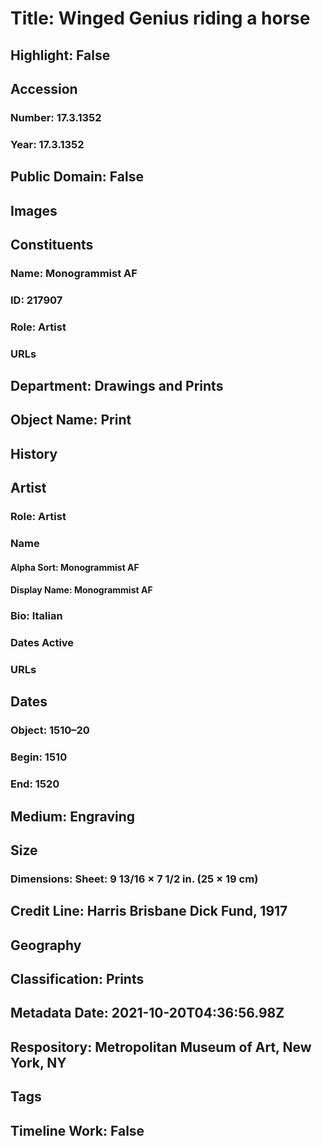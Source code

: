 # Title: Winged Genius riding a horse
## Highlight: False
## Accession
### Number: 17.3.1352
### Year: 17.3.1352
## Public Domain: False
## Images
## Constituents
### Name: Monogrammist AF
### ID: 217907
### Role: Artist
### URLs
## Department: Drawings and Prints
## Object Name: Print
## History
## Artist
### Role: Artist
### Name
#### Alpha Sort: Monogrammist AF
#### Display Name: Monogrammist AF
### Bio: Italian
### Dates Active
### URLs
## Dates
### Object: 1510–20
### Begin: 1510
### End: 1520
## Medium: Engraving
## Size
### Dimensions: Sheet: 9 13/16 × 7 1/2 in. (25 × 19 cm)
## Credit Line: Harris Brisbane Dick Fund, 1917
## Geography
## Classification: Prints
## Metadata Date: 2021-10-20T04:36:56.98Z
## Respository: Metropolitan Museum of Art, New York, NY
## Tags
## Timeline Work: False